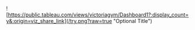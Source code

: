 
![https://public.tableau.com/views/victoriagym/Dashboard1?:display_count=y&:origin=viz_share_link](/try.png?raw=true "Optional Title")

